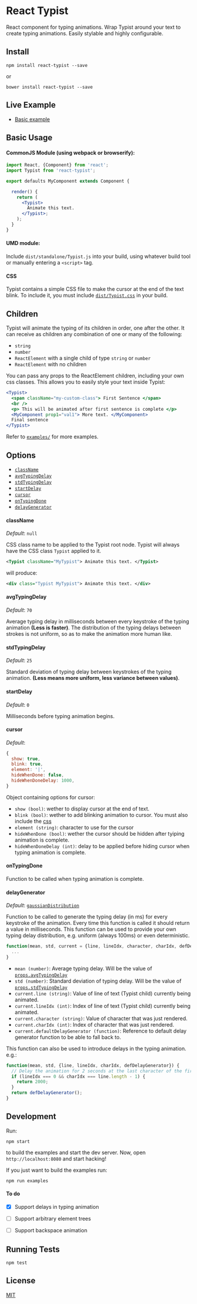# React Typist
React component for typing animations. Wrap Typist around your text to create
typing animations. Easily stylable and highly configurable.


## Install
```shell
npm install react-typist --save
```

or

```shell
bower install react-typist --save
```


## Live Example
* <a href="//jstejada.github.io/react-typist" target="_blank">Basic example</a>


## Basic Usage
#### CommonJS Module (using webpack or browserify):
```jsx
import React, {Component} from 'react';
import Typist from 'react-typist';

export defaults MyComponent extends Component {

  render() {
    return (
      <Typist>
        Animate this text.
      </Typist>;
    );
  }
}
```

#### UMD module:
Include `dist/standalone/Typist.js` into your build, using whatever build tool
or manually entering a `<script>` tag.

<a name="cssBlink"></a>
#### CSS
Typist contains a simple CSS file to make the cursor at the end of the text
blink. To include it, you must include
[`dist/Typist.css`](/dist/Typist.css) in your build.


## Children
Typist will animate the typing of its children in order, one after the other.
It can receive as children any combination of one or many of the following:

* `string`
* `number`
* `ReactElement` with a single child of type `string` or `number`
* `ReactElement` with no children

You can pass any props to the ReactElement children, including your own css classes.
This allows you to easily style your text inside Typist:

```jsx
<Typist>
  <span className="my-custom-class"> First Sentence </span>
  <br />
  <p> This will be animated after first sentence is complete </p>
  <MyComponent prop1="val1"> More text. </MyComponent>
  Final sentence
</Typist>
```

Refer to [`examples/`](/examples) for more examples.


## Options
* [`className`](#className)
* [`avgTypingDelay`](#avgTypingDelay)
* [`stdTypingDelay`](#stdTypingDelay)
* [`startDelay`](#startDelay)
* [`cursor`](#cursor)
* [`onTypingDone`](#onTypingDone)
* [`delayGenerator`](#delayGenerator)

<a name="className"></a>
#### className
*Default*: `null`

CSS class name to be applied to the Typist root node. Typist will always
have the CSS class `Typist` applied to it.

```xml
<Typist className="MyTypist"> Animate this text. </Typist>
```
 will produce:
```xml
<div class="Typist MyTypist"> Animate this text. </div>
```

<a name="avgTypingDelay"></a>
#### avgTypingDelay
*Default*: `70`

Average typing delay in milliseconds between every keystroke of the typing
animation **(Less is faster)**. The distribution of the typing delays between
strokes is not uniform, so as to make the animation more human like.

<a name="stdTypingDelay"></a>
#### stdTypingDelay
*Default*: `25`

Standard deviation of typing delay between keystrokes of the typing animation.
**(Less means more uniform, less variance between values)**.

<a name="startDelay"></a>
#### startDelay
*Default*: `0`

Milliseconds before typing animation begins.

<a name="cursor"></a>
#### cursor
*Default*:
```js
{
  show: true,
  blink: true,
  element: '|',
  hideWhenDone: false,
  hideWhenDoneDelay: 1000,
}
```

Object containing options for cursor:

* `show (bool)`: wether to display cursor at the end of text.
* `blink (bool)`: wether to add blinking animation to cursor. You must also
include the [css](#cssBlink)
* `element (string)`: character to use for the cursor
* `hideWhenDone (bool)`: wether the cursor should be hidden after tyiping
animation is complete.
* `hideWhenDoneDelay (int)`: delay to be applied before hiding cursor when typing
animation is complete.

<a name="onTypingDone"></a>
#### onTypingDone
Function to be called when typing animation is complete.

<a name="delayGenerator"></a>
#### delayGenerator
*Default*: [`gaussianDistribution`][normal-dist]

Function to be called to generate the typing delay (in ms) for every keystroke
of the animation. Every time this function is called it should return a value
in milliseconds. This function can be used to provide your own typing delay
distribution, e.g. uniform (always 100ms) or even deterministic.

```js
function(mean, std, current = {line, lineIdx, character, charIdx, defDelayGenerator}) {
  ...
}
```

* `mean (number)`: Average typing delay. Will be the value of [`props.avgTypingDelay`](#avgTypingDelay)
* `std (number)`: Standard deviation of typing delay. Will be the value of [`props.stdTypingDelay`](#stdTypingDelay)
* `current.line (string)`: Value of line of text (Typist child) currently being animated.
* `current.lineIdx (int)`: Index of line of text (Typist child) currently being animated.
* `current.character (string)`: Value of character that was just rendered.
* `current.charIdx (int)`: Index of character that was just rendered.
* `current.defaultDelayGenerator (function)`: Reference to default delay
generator function to be able to fall back to.


This function can also be used to introduce delays in the typing animation.
e.g.:
```js
function(mean, std, {line, lineIdx, charIdx, defDelayGenerator}) {
  // Delay the animation for 2 seconds at the last character of the first line
  if (lineIdx === 0 && charIdx === line.length - 1) {
    return 2000;
  }
  return defDelayGenerator();
}
```

## Development

Run:
```shell
npm start
```

to build the examples and start the dev server. Now, open `http://localhost:8080`
and start hacking!

If you just want to build the examples run:
```shell
npm run examples
```

#### To do

* [x] Support delays in typing animation
* [ ] Support arbitrary element trees
* [ ] Support backspace animation


## Running Tests

```shell
npm test
```


## License

[MIT](http://mit-license.org)

[normal-dist]: https://en.wikipedia.org/wiki/Normal_distribution
